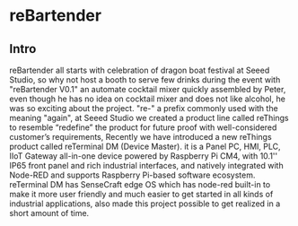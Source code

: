 # reBartender

## Intro

reBartender all starts with celebration of dragon boat festival at Seeed Studio, so why not host a booth to serve few drinks during the event with "reBartender V0.1" an automate cocktail mixer quickly assembled by Peter, even though he has no idea on cocktail mixer and does not like alcohol, he was so exciting about the project.
"re-" a prefix commonly used with the meaning "again", at Seeed Studio we created a product line called reThings to resemble “redefine” the product for future proof with well-considered customer’s requirements, Recently we have introduced a new reThings product called reTerminal DM (Device Master). it is a Panel PC, HMI, PLC, IIoT Gateway all-in-one device powered by Raspberry Pi CM4, with 10.1'' IP65 front panel and rich industrial interfaces, and natively integrated with Node-RED and supports Raspberry Pi-based software ecosystem. 
reTerminal DM has SenseCraft edge OS which has node-red built-in to make it more user friendly and much easier to get started in all kinds of industrial applications, also made this project possible to get realized in a short amount of time.


